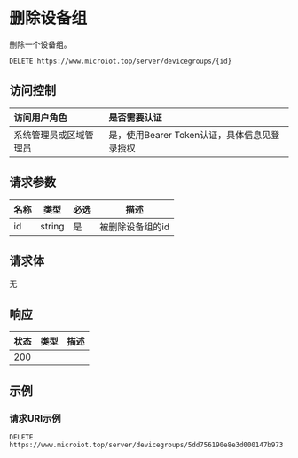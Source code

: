 # 删除设备组

删除一个设备组。

``` HTTP
DELETE https://www.microiot.top/server/devicegroups/{id}
```
## 访问控制

| 访问用户角色           | 是否需要认证                                 |
| :--------------------- | :------------------------------------------- |
| 系统管理员或区域管理员 | 是，使用Bearer Token认证，具体信息见登录授权 |

## 请求参数

| 名称 | 类型   | 必选 | 描述             |
| ---- | ------ | ---- | ---------------- |
| id   | string | 是   | 被删除设备组的id |

## 请求体

无

## 响应

| 状态 | 类型          | 描述           |
| ---- | ------------- | -------------- |
| 200  |  |  |



## 示例

### 请求URI示例

``` HTTP
DELETE https://www.microiot.top/server/devicegroups/5dd756190e8e3d000147b973
```



